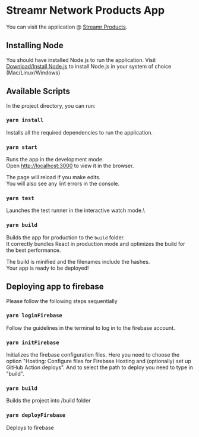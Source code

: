 # Streamr Network Products App

You can visit the application @ [Streamr Products](https://streamr-app.web.app/).

## Installing Node

You should have installed Node.js to run the application. Visit [Download/Install Node.js](https://nodejs.org/en/download/) to install Node.js in your system of choice (Mac/Linux/Windows) 

## Available Scripts

In the project directory, you can run:

### `yarn install`

Installs all the required dependencies to run the application.

### `yarn start`

Runs the app in the development mode.\
Open [http://localhost:3000](http://localhost:3000) to view it in the browser.

The page will reload if you make edits.\
You will also see any lint errors in the console.

### `yarn test`

Launches the test runner in the interactive watch mode.\

### `yarn build`

Builds the app for production to the `build` folder.\
It correctly bundles React in production mode and optimizes the build for the best performance.

The build is minified and the filenames include the hashes.\
Your app is ready to be deployed!

## Deploying app to firebase

Please follow the following steps sequentially

### `yarn loginFirebase`

Follow the guidelines in the terminal to log in to the firebase account.

### `yarn initFirebase`

Initializes the firebase configuration files. Here you need to choose the option "Hosting: Configure files for Firebase Hosting and (optionally) set up GitHub Action deploys". And to select the path to deploy you need to type in "build".

### `yarn build`

Builds the project into /build folder

### `yarn deployFirebase`

Deploys to firebase
